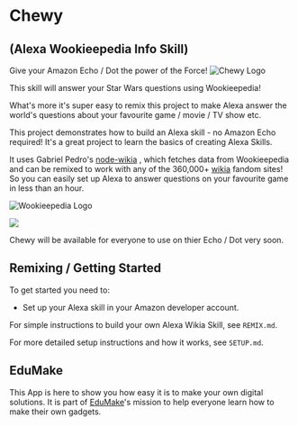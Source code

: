 # Chewy
## (Alexa Wookieepedia Info Skill)

Give your Amazon Echo / Dot the power of the Force! ![Chewy Logo](https://edumake.org/wp-content/uploads/2016/12/108C2.png)

This skill will answer your Star Wars questions using Wookieepedia! 

What's more it's super easy to remix this project to make Alexa answer the world's questions about your favourite game / movie / TV show etc.

This project demonstrates how to build an Alexa skill - no Amazon Echo required! It's a great project to learn the basics of creating Alexa Skills. 

It uses Gabriel Pedro's [node-wikia](https://github.com/gpedro/node-wikia) , which fetches data from Wookieepedia and can be remixed to work with any of the 360,000+ [wikia](http://wikia.com/) fandom sites! So you can easily set up Alexa to answer questions on your favourite game in less than an hour.

![Wookieepedia Logo](http://img3.wikia.nocookie.net/__cb23/starwars/images/8/89/Wiki-wordmark.png)

![](https://cdn.gomix.com/681cc882-059d-4b05-a1f6-6cbc099cc79c%2FalexaSkillGIF.gif)

Chewy will be available for everyone to use on thier Echo / Dot very soon.

## Remixing / Getting Started
To get started you need to:
- Set up your Alexa skill in your Amazon developer account.

For simple instructions to build your own Alexa Wikia Skill, see `REMIX.md`.

For more detailed setup instructions and how it works, see `SETUP.md`.

## EduMake
This App is here to show you how easy it is to make your own digital solutions. It is part of [EduMake](https://edumake.org/)'s mission to help everyone learn how to make their own gadgets.